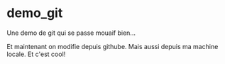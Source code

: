 # demo_git
Une demo de git qui se passe mouaif bien...

Et maintenant on modifie depuis githube.
Mais aussi depuis ma machine locale.
Et c'est cool!
